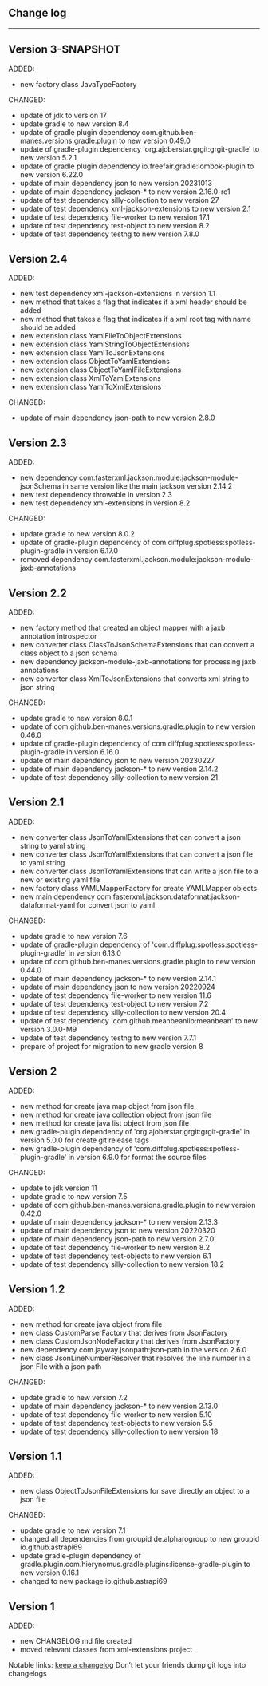 ## Change log
----------------------

Version 3-SNAPSHOT
-------------

ADDED:

- new factory class JavaTypeFactory

CHANGED:

- update of jdk to version 17
- update gradle to new version 8.4
- update of gradle plugin dependency com.github.ben-manes.versions.gradle.plugin to new version 0.49.0
- update of gradle-plugin dependency 'org.ajoberstar.grgit:grgit-gradle' to new version 5.2.1
- update of gradle plugin dependency io.freefair.gradle:lombok-plugin to new version 6.22.0
- update of main dependency json to new version 20231013
- update of main dependency jackson-* to new version 2.16.0-rc1
- update of test dependency silly-collection to new version 27
- update of test dependency xml-jackson-extensions to new version 2.1
- update of test dependency file-worker to new version 17.1
- update of test dependency test-object to new version 8.2
- update of test dependency testng to new version 7.8.0

Version 2.4
-------------

ADDED:

- new test dependency xml-jackson-extensions in version 1.1
- new method that takes a flag that indicates if a xml header should be added
- new method that takes a flag that indicates if a xml root tag with name should be added
- new extension class YamlFileToObjectExtensions
- new extension class YamlStringToObjectExtensions
- new extension class YamlToJsonExtensions
- new extension class ObjectToYamlExtensions
- new extension class ObjectToYamlFileExtensions
- new extension class XmlToYamlExtensions
- new extension class YamlToXmlExtensions

CHANGED:

- update of main dependency json-path to new version 2.8.0

Version 2.3
-------------

ADDED:

- new dependency com.fasterxml.jackson.module:jackson-module-jsonSchema in same version like the main jackson version
  2.14.2
- new test dependency throwable in version 2.3
- new test dependency xml-extensions in version 8.2

CHANGED:

- update gradle to new version 8.0.2
- update of gradle-plugin dependency of com.diffplug.spotless:spotless-plugin-gradle in version 6.17.0
- removed dependency com.fasterxml.jackson.module:jackson-module-jaxb-annotations

Version 2.2
-------------

ADDED:

- new factory method that created an object mapper with a jaxb annotation introspector
- new converter class ClassToJsonSchemaExtensions that can convert a class object to a json schema
- new dependency jackson-module-jaxb-annotations for processing jaxb annotations
- new converter class XmlToJsonExtensions that converts xml string to json string

CHANGED:

- update gradle to new version 8.0.1
- update of com.github.ben-manes.versions.gradle.plugin to new version 0.46.0
- update of gradle-plugin dependency of com.diffplug.spotless:spotless-plugin-gradle in version 6.16.0
- update of main dependency json to new version 20230227
- update of main dependency jackson-* to new version 2.14.2
- update of test dependency silly-collection to new version 21

Version 2.1
-------------

ADDED:

- new converter class JsonToYamlExtensions that can convert a json string to yaml string
- new converter class JsonToYamlExtensions that can convert a json file to yaml string
- new converter class JsonToYamlExtensions that can write a json file to a new or existing yaml file
- new factory class YAMLMapperFactory for create YAMLMapper objects
- new main dependency com.fasterxml.jackson.dataformat:jackson-dataformat-yaml for convert json to yaml

CHANGED:

- update gradle to new version 7.6
- update of gradle-plugin dependency of 'com.diffplug.spotless:spotless-plugin-gradle' in version 6.13.0
- update of com.github.ben-manes.versions.gradle.plugin to new version 0.44.0
- update of main dependency jackson-* to new version 2.14.1
- update of main dependency json to new version 20220924
- update of test dependency file-worker to new version 11.6
- update of test dependency test-object to new version 7.2
- update of test dependency silly-collection to new version 20.4
- update of test dependency 'com.github.meanbeanlib:meanbean' to new version 3.0.0-M9
- update of test dependency testng to new version 7.7.1
- prepare of project for migration to new gradle version 8

Version 2
-------------

ADDED:

- new method for create java map object from json file
- new method for create java collection object from json file
- new method for create java list object from json file
- new gradle-plugin dependency of 'org.ajoberstar.grgit:grgit-gradle' in version 5.0.0 for create
  git release tags
- new gradle-plugin dependency of 'com.diffplug.spotless:spotless-plugin-gradle' in version 6.9.0
  for format the source files

CHANGED:

- update to jdk version 11
- update gradle to new version 7.5
- update of com.github.ben-manes.versions.gradle.plugin to new version 0.42.0
- update of main dependency jackson-* to new version 2.13.3
- update of main dependency json to new version 20220320
- update of main dependency json-path to new version 2.7.0
- update of test dependency file-worker to new version 8.2
- update of test dependency test-objects to new version 6.1
- update of test dependency silly-collection to new version 18.2

Version 1.2
-------------

ADDED:

- new method for create java object from file
- new class CustomParserFactory that derives from JsonFactory
- new class CustomJsonNodeFactory that derives from JsonFactory
- new dependency com.jayway.jsonpath:json-path in the version 2.6.0
- new class JsonLineNumberResolver that resolves the line number in a json File with a json path

CHANGED:

- update gradle to new version 7.2
- update of main dependency jackson-* to new version 2.13.0
- update of test dependency file-worker to new version 5.10
- update of test dependency test-objects to new version 5.5
- update of test dependency silly-collection to new version 18

Version 1.1
-------------

ADDED:

- new class ObjectToJsonFileExtensions for save directly an object to a json file

CHANGED:

- update gradle to new version 7.1
- changed all dependencies from groupid de.alpharogroup to new groupid io.github.astrapi69
- update gradle-plugin dependency of gradle.plugin.com.hierynomus.gradle.plugins:license-gradle-plugin to new version
  0.16.1
- changed to new package io.github.astrapi69

Version 1
-------------

ADDED:

- new CHANGELOG.md file created
- moved relevant classes from xml-extensions project

Notable links:
[keep a changelog](http://keepachangelog.com/en/1.0.0/) Don’t let your friends dump git logs into changelogs
